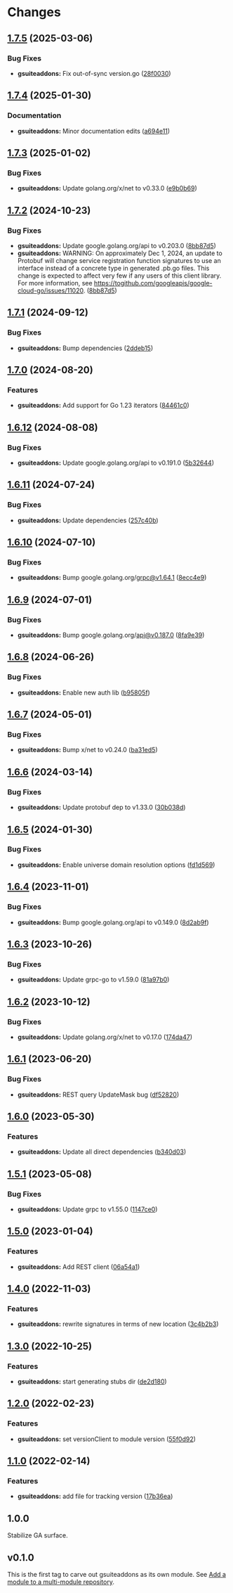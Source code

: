 # Changes

## [1.7.5](https://github.com/googleapis/google-cloud-go/compare/gsuiteaddons/v1.7.4...gsuiteaddons/v1.7.5) (2025-03-06)


### Bug Fixes

* **gsuiteaddons:** Fix out-of-sync version.go ([28f0030](https://github.com/googleapis/google-cloud-go/commit/28f00304ebb13abfd0da2f45b9b79de093cca1ec))

## [1.7.4](https://github.com/googleapis/google-cloud-go/compare/gsuiteaddons/v1.7.3...gsuiteaddons/v1.7.4) (2025-01-30)


### Documentation

* **gsuiteaddons:** Minor documentation edits ([a694e11](https://github.com/googleapis/google-cloud-go/commit/a694e1152fc75307da6ca8dcfff26cae9189f29c))

## [1.7.3](https://github.com/googleapis/google-cloud-go/compare/gsuiteaddons/v1.7.2...gsuiteaddons/v1.7.3) (2025-01-02)


### Bug Fixes

* **gsuiteaddons:** Update golang.org/x/net to v0.33.0 ([e9b0b69](https://github.com/googleapis/google-cloud-go/commit/e9b0b69644ea5b276cacff0a707e8a5e87efafc9))

## [1.7.2](https://github.com/googleapis/google-cloud-go/compare/gsuiteaddons/v1.7.1...gsuiteaddons/v1.7.2) (2024-10-23)


### Bug Fixes

* **gsuiteaddons:** Update google.golang.org/api to v0.203.0 ([8bb87d5](https://github.com/googleapis/google-cloud-go/commit/8bb87d56af1cba736e0fe243979723e747e5e11e))
* **gsuiteaddons:** WARNING: On approximately Dec 1, 2024, an update to Protobuf will change service registration function signatures to use an interface instead of a concrete type in generated .pb.go files. This change is expected to affect very few if any users of this client library. For more information, see https://togithub.com/googleapis/google-cloud-go/issues/11020. ([8bb87d5](https://github.com/googleapis/google-cloud-go/commit/8bb87d56af1cba736e0fe243979723e747e5e11e))

## [1.7.1](https://github.com/googleapis/google-cloud-go/compare/gsuiteaddons/v1.7.0...gsuiteaddons/v1.7.1) (2024-09-12)


### Bug Fixes

* **gsuiteaddons:** Bump dependencies ([2ddeb15](https://github.com/googleapis/google-cloud-go/commit/2ddeb1544a53188a7592046b98913982f1b0cf04))

## [1.7.0](https://github.com/googleapis/google-cloud-go/compare/gsuiteaddons/v1.6.12...gsuiteaddons/v1.7.0) (2024-08-20)


### Features

* **gsuiteaddons:** Add support for Go 1.23 iterators ([84461c0](https://github.com/googleapis/google-cloud-go/commit/84461c0ba464ec2f951987ba60030e37c8a8fc18))

## [1.6.12](https://github.com/googleapis/google-cloud-go/compare/gsuiteaddons/v1.6.11...gsuiteaddons/v1.6.12) (2024-08-08)


### Bug Fixes

* **gsuiteaddons:** Update google.golang.org/api to v0.191.0 ([5b32644](https://github.com/googleapis/google-cloud-go/commit/5b32644eb82eb6bd6021f80b4fad471c60fb9d73))

## [1.6.11](https://github.com/googleapis/google-cloud-go/compare/gsuiteaddons/v1.6.10...gsuiteaddons/v1.6.11) (2024-07-24)


### Bug Fixes

* **gsuiteaddons:** Update dependencies ([257c40b](https://github.com/googleapis/google-cloud-go/commit/257c40bd6d7e59730017cf32bda8823d7a232758))

## [1.6.10](https://github.com/googleapis/google-cloud-go/compare/gsuiteaddons/v1.6.9...gsuiteaddons/v1.6.10) (2024-07-10)


### Bug Fixes

* **gsuiteaddons:** Bump google.golang.org/grpc@v1.64.1 ([8ecc4e9](https://github.com/googleapis/google-cloud-go/commit/8ecc4e9622e5bbe9b90384d5848ab816027226c5))

## [1.6.9](https://github.com/googleapis/google-cloud-go/compare/gsuiteaddons/v1.6.8...gsuiteaddons/v1.6.9) (2024-07-01)


### Bug Fixes

* **gsuiteaddons:** Bump google.golang.org/api@v0.187.0 ([8fa9e39](https://github.com/googleapis/google-cloud-go/commit/8fa9e398e512fd8533fd49060371e61b5725a85b))

## [1.6.8](https://github.com/googleapis/google-cloud-go/compare/gsuiteaddons/v1.6.7...gsuiteaddons/v1.6.8) (2024-06-26)


### Bug Fixes

* **gsuiteaddons:** Enable new auth lib ([b95805f](https://github.com/googleapis/google-cloud-go/commit/b95805f4c87d3e8d10ea23bd7a2d68d7a4157568))

## [1.6.7](https://github.com/googleapis/google-cloud-go/compare/gsuiteaddons/v1.6.6...gsuiteaddons/v1.6.7) (2024-05-01)


### Bug Fixes

* **gsuiteaddons:** Bump x/net to v0.24.0 ([ba31ed5](https://github.com/googleapis/google-cloud-go/commit/ba31ed5fda2c9664f2e1cf972469295e63deb5b4))

## [1.6.6](https://github.com/googleapis/google-cloud-go/compare/gsuiteaddons/v1.6.5...gsuiteaddons/v1.6.6) (2024-03-14)


### Bug Fixes

* **gsuiteaddons:** Update protobuf dep to v1.33.0 ([30b038d](https://github.com/googleapis/google-cloud-go/commit/30b038d8cac0b8cd5dd4761c87f3f298760dd33a))

## [1.6.5](https://github.com/googleapis/google-cloud-go/compare/gsuiteaddons/v1.6.4...gsuiteaddons/v1.6.5) (2024-01-30)


### Bug Fixes

* **gsuiteaddons:** Enable universe domain resolution options ([fd1d569](https://github.com/googleapis/google-cloud-go/commit/fd1d56930fa8a747be35a224611f4797b8aeb698))

## [1.6.4](https://github.com/googleapis/google-cloud-go/compare/gsuiteaddons/v1.6.3...gsuiteaddons/v1.6.4) (2023-11-01)


### Bug Fixes

* **gsuiteaddons:** Bump google.golang.org/api to v0.149.0 ([8d2ab9f](https://github.com/googleapis/google-cloud-go/commit/8d2ab9f320a86c1c0fab90513fc05861561d0880))

## [1.6.3](https://github.com/googleapis/google-cloud-go/compare/gsuiteaddons/v1.6.2...gsuiteaddons/v1.6.3) (2023-10-26)


### Bug Fixes

* **gsuiteaddons:** Update grpc-go to v1.59.0 ([81a97b0](https://github.com/googleapis/google-cloud-go/commit/81a97b06cb28b25432e4ece595c55a9857e960b7))

## [1.6.2](https://github.com/googleapis/google-cloud-go/compare/gsuiteaddons/v1.6.1...gsuiteaddons/v1.6.2) (2023-10-12)


### Bug Fixes

* **gsuiteaddons:** Update golang.org/x/net to v0.17.0 ([174da47](https://github.com/googleapis/google-cloud-go/commit/174da47254fefb12921bbfc65b7829a453af6f5d))

## [1.6.1](https://github.com/googleapis/google-cloud-go/compare/gsuiteaddons/v1.6.0...gsuiteaddons/v1.6.1) (2023-06-20)


### Bug Fixes

* **gsuiteaddons:** REST query UpdateMask bug ([df52820](https://github.com/googleapis/google-cloud-go/commit/df52820b0e7721954809a8aa8700b93c5662dc9b))

## [1.6.0](https://github.com/googleapis/google-cloud-go/compare/gsuiteaddons/v1.5.1...gsuiteaddons/v1.6.0) (2023-05-30)


### Features

* **gsuiteaddons:** Update all direct dependencies ([b340d03](https://github.com/googleapis/google-cloud-go/commit/b340d030f2b52a4ce48846ce63984b28583abde6))

## [1.5.1](https://github.com/googleapis/google-cloud-go/compare/gsuiteaddons/v1.5.0...gsuiteaddons/v1.5.1) (2023-05-08)


### Bug Fixes

* **gsuiteaddons:** Update grpc to v1.55.0 ([1147ce0](https://github.com/googleapis/google-cloud-go/commit/1147ce02a990276ca4f8ab7a1ab65c14da4450ef))

## [1.5.0](https://github.com/googleapis/google-cloud-go/compare/gsuiteaddons/v1.4.0...gsuiteaddons/v1.5.0) (2023-01-04)


### Features

* **gsuiteaddons:** Add REST client ([06a54a1](https://github.com/googleapis/google-cloud-go/commit/06a54a16a5866cce966547c51e203b9e09a25bc0))

## [1.4.0](https://github.com/googleapis/google-cloud-go/compare/gsuiteaddons/v1.3.0...gsuiteaddons/v1.4.0) (2022-11-03)


### Features

* **gsuiteaddons:** rewrite signatures in terms of new location ([3c4b2b3](https://github.com/googleapis/google-cloud-go/commit/3c4b2b34565795537aac1661e6af2442437e34ad))

## [1.3.0](https://github.com/googleapis/google-cloud-go/compare/gsuiteaddons/v1.2.0...gsuiteaddons/v1.3.0) (2022-10-25)


### Features

* **gsuiteaddons:** start generating stubs dir ([de2d180](https://github.com/googleapis/google-cloud-go/commit/de2d18066dc613b72f6f8db93ca60146dabcfdcc))

## [1.2.0](https://github.com/googleapis/google-cloud-go/compare/gsuiteaddons/v1.1.0...gsuiteaddons/v1.2.0) (2022-02-23)


### Features

* **gsuiteaddons:** set versionClient to module version ([55f0d92](https://github.com/googleapis/google-cloud-go/commit/55f0d92bf112f14b024b4ab0076c9875a17423c9))

## [1.1.0](https://github.com/googleapis/google-cloud-go/compare/gsuiteaddons/v1.0.0...gsuiteaddons/v1.1.0) (2022-02-14)


### Features

* **gsuiteaddons:** add file for tracking version ([17b36ea](https://github.com/googleapis/google-cloud-go/commit/17b36ead42a96b1a01105122074e65164357519e))

## 1.0.0

Stabilize GA surface.

## v0.1.0

This is the first tag to carve out gsuiteaddons as its own module. See
[Add a module to a multi-module repository](https://github.com/golang/go/wiki/Modules#is-it-possible-to-add-a-module-to-a-multi-module-repository).

